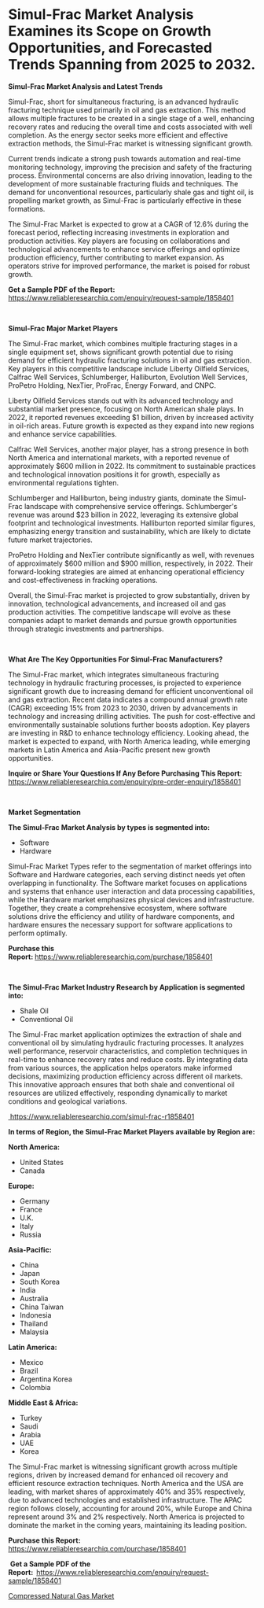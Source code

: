 <p><h1>Simul-Frac Market Analysis Examines its Scope on Growth Opportunities, and Forecasted Trends Spanning from 2025 to 2032.</h1></p><p><strong>Simul-Frac Market Analysis and Latest Trends</strong></p>
<p><p>Simul-Frac, short for simultaneous fracturing, is an advanced hydraulic fracturing technique used primarily in oil and gas extraction. This method allows multiple fractures to be created in a single stage of a well, enhancing recovery rates and reducing the overall time and costs associated with well completion. As the energy sector seeks more efficient and effective extraction methods, the Simul-Frac market is witnessing significant growth.</p><p>Current trends indicate a strong push towards automation and real-time monitoring technology, improving the precision and safety of the fracturing process. Environmental concerns are also driving innovation, leading to the development of more sustainable fracturing fluids and techniques. The demand for unconventional resources, particularly shale gas and tight oil, is propelling market growth, as Simul-Frac is particularly effective in these formations.</p><p>The Simul-Frac Market is expected to grow at a CAGR of 12.6% during the forecast period, reflecting increasing investments in exploration and production activities. Key players are focusing on collaborations and technological advancements to enhance service offerings and optimize production efficiency, further contributing to market expansion. As operators strive for improved performance, the market is poised for robust growth.</p></p>
<p><strong>Get a Sample PDF of the Report:&nbsp;</strong> <a href="https://www.reliableresearchiq.com/enquiry/request-sample/1858401?utm_campaign=2226&utm_medium=2&utm_source=Github&utm_content=ia&utm_term=13022025&utm_id=simul-frac">https://www.reliableresearchiq.com/enquiry/request-sample/1858401</a></p>
<p>&nbsp;</p>
<p><strong>Simul-Frac Major Market Players</strong></p>
<p><p>The Simul-Frac market, which combines multiple fracturing stages in a single equipment set, shows significant growth potential due to rising demand for efficient hydraulic fracturing solutions in oil and gas extraction. Key players in this competitive landscape include Liberty Oilfield Services, Calfrac Well Services, Schlumberger, Halliburton, Evolution Well Services, ProPetro Holding, NexTier, ProFrac, Energy Forward, and CNPC.</p><p>Liberty Oilfield Services stands out with its advanced technology and substantial market presence, focusing on North American shale plays. In 2022, it reported revenues exceeding $1 billion, driven by increased activity in oil-rich areas. Future growth is expected as they expand into new regions and enhance service capabilities.</p><p>Calfrac Well Services, another major player, has a strong presence in both North America and international markets, with a reported revenue of approximately $600 million in 2022. Its commitment to sustainable practices and technological innovation positions it for growth, especially as environmental regulations tighten.</p><p>Schlumberger and Halliburton, being industry giants, dominate the Simul-Frac landscape with comprehensive service offerings. Schlumberger's revenue was around $23 billion in 2022, leveraging its extensive global footprint and technological investments. Halliburton reported similar figures, emphasizing energy transition and sustainability, which are likely to dictate future market trajectories.</p><p>ProPetro Holding and NexTier contribute significantly as well, with revenues of approximately $600 million and $900 million, respectively, in 2022. Their forward-looking strategies are aimed at enhancing operational efficiency and cost-effectiveness in fracking operations.</p><p>Overall, the Simul-Frac market is projected to grow substantially, driven by innovation, technological advancements, and increased oil and gas production activities. The competitive landscape will evolve as these companies adapt to market demands and pursue growth opportunities through strategic investments and partnerships.</p></p>
<p>&nbsp;</p>
<p><strong>What Are The Key Opportunities For Simul-Frac Manufacturers?</strong></p>
<p><p>The Simul-Frac market, which integrates simultaneous fracturing technology in hydraulic fracturing processes, is projected to experience significant growth due to increasing demand for efficient unconventional oil and gas extraction. Recent data indicates a compound annual growth rate (CAGR) exceeding 15% from 2023 to 2030, driven by advancements in technology and increasing drilling activities. The push for cost-effective and environmentally sustainable solutions further boosts adoption. Key players are investing in R&D to enhance technology efficiency. Looking ahead, the market is expected to expand, with North America leading, while emerging markets in Latin America and Asia-Pacific present new growth opportunities.</p></p>
<p><strong>Inquire or Share Your Questions If Any Before Purchasing This Report:</strong> <a href="https://www.reliableresearchiq.com/enquiry/pre-order-enquiry/1858401?utm_campaign=2226&utm_medium=2&utm_source=Github&utm_content=ia&utm_term=13022025&utm_id=simul-frac">https://www.reliableresearchiq.com/enquiry/pre-order-enquiry/1858401</a></p>
<p>&nbsp;</p>
<p><strong>Market Segmentation</strong></p>
<p><strong>The Simul-Frac Market Analysis by types is segmented into:</strong></p>
<p><ul><li>Software</li><li>Hardware</li></ul></p>
<p><p>Simul-Frac Market Types refer to the segmentation of market offerings into Software and Hardware categories, each serving distinct needs yet often overlapping in functionality. The Software market focuses on applications and systems that enhance user interaction and data processing capabilities, while the Hardware market emphasizes physical devices and infrastructure. Together, they create a comprehensive ecosystem, where software solutions drive the efficiency and utility of hardware components, and hardware ensures the necessary support for software applications to perform optimally.</p></p>
<p><strong>Purchase this Report:&nbsp;</strong><a href="https://www.reliableresearchiq.com/purchase/1858401?utm_campaign=2226&utm_medium=2&utm_source=Github&utm_content=ia&utm_term=13022025&utm_id=simul-frac">https://www.reliableresearchiq.com/purchase/1858401</a></p>
<p>&nbsp;</p>
<p><strong>The Simul-Frac Market Industry Research by Application is segmented into:</strong></p>
<p><ul><li>Shale Oil</li><li>Conventional Oil</li></ul></p>
<p><p>The Simul-Frac market application optimizes the extraction of shale and conventional oil by simulating hydraulic fracturing processes. It analyzes well performance, reservoir characteristics, and completion techniques in real-time to enhance recovery rates and reduce costs. By integrating data from various sources, the application helps operators make informed decisions, maximizing production efficiency across different oil markets. This innovative approach ensures that both shale and conventional oil resources are utilized effectively, responding dynamically to market conditions and geological variations.</p></p>
<p><a href="https://www.reliableresearchiq.com/simul-frac-r1858401?utm_campaign=2226&utm_medium=2&utm_source=Github&utm_content=ia&utm_term=13022025&utm_id=simul-frac">&nbsp;https://www.reliableresearchiq.com/simul-frac-r1858401</a></p>
<p><strong>In terms of Region, the Simul-Frac Market Players available by Region are:</strong></p>
<p>
    <p> <strong> North America: </strong>
        <ul>
            <li>United States</li>
            <li>Canada</li>
        </ul>
        </p> 
    <p> <strong> Europe: </strong>
        <ul>
            <li>Germany</li>
            <li>France</li>
            <li>U.K.</li>
            <li>Italy</li>
            <li>Russia</li>
        </ul>
        </p> 
    <p> <strong> Asia-Pacific: </strong>
        <ul>
            <li>China</li>
            <li>Japan</li>
            <li>South Korea</li>
            <li>India</li>
            <li>Australia</li>
            <li>China Taiwan</li>
            <li>Indonesia</li>
            <li>Thailand</li>
            <li>Malaysia</li>
        </ul>
        </p> 
    <p> <strong> Latin America: </strong>
        <ul>
            <li>Mexico</li>
            <li>Brazil</li>
            <li>Argentina Korea</li>
            <li>Colombia</li>
        </ul>
        </p> 
    <p> <strong> Middle East & Africa: </strong>
        <ul>
            <li>Turkey</li>
            <li>Saudi</li>
            <li>Arabia</li>
            <li>UAE</li>
            <li>Korea</li>
        </ul>
    </p>
    </p>
<p><p>The Simul-Frac market is witnessing significant growth across multiple regions, driven by increased demand for enhanced oil recovery and efficient resource extraction techniques. North America and the USA are leading, with market shares of approximately 40% and 35% respectively, due to advanced technologies and established infrastructure. The APAC region follows closely, accounting for around 20%, while Europe and China represent around 3% and 2% respectively. North America is projected to dominate the market in the coming years, maintaining its leading position.</p></p>
<p><strong>Purchase this Report: </strong><a href="https://www.reliableresearchiq.com/purchase/1858401?utm_campaign=2226&utm_medium=2&utm_source=Github&utm_content=ia&utm_term=13022025&utm_id=simul-frac">https://www.reliableresearchiq.com/purchase/1858401</a></p>
<p>&nbsp;<strong>Get a Sample PDF of the Report:&nbsp;&nbsp;</strong><a href="https://www.reliableresearchiq.com/enquiry/request-sample/1858401?utm_campaign=2226&utm_medium=2&utm_source=Github&utm_content=ia&utm_term=13022025&utm_id=simul-frac">https://www.reliableresearchiq.com/enquiry/request-sample/1858401</a></p>
<p><strong></strong></p>
<p><p><a href="https://github.com/HobertDavis43/Market-Research-Report-List-1/blob/main/compressed-natural-gas-market.md?utm_campaign=2226&utm_medium=2&utm_source=Github&utm_content=ia&utm_term=13022025&utm_id=simul-frac">Compressed Natural Gas Market</a></p></p>